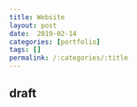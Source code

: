 ```yaml
---
title: Website
layout: post
date:  2019-02-14
categories: [portfolio]
tags: []
permalink: /:categories/:title
---
```

## draft
